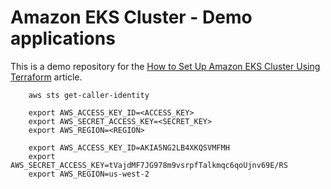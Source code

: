 # Amazon EKS Cluster - Demo applications

This is a demo repository for the [How to Set Up Amazon EKS Cluster Using Terraform](https://hands-on.cloud/how-to-set-up-amazon-eks-cluster-using-terraform/) article.

```
    aws sts get-caller-identity

    export AWS_ACCESS_KEY_ID=<ACCESS_KEY>
    export AWS_SECRET_ACCESS_KEY=<SECRET_KEY>
    export AWS_REGION=<REGION>  

    export AWS_ACCESS_KEY_ID=AKIA5NG2LB4XKQSVMFMH
    export AWS_SECRET_ACCESS_KEY=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
    export AWS_REGION=us-west-2
```
